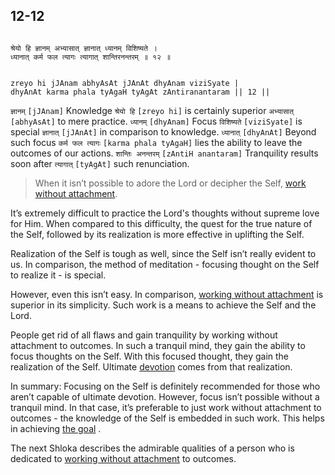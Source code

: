 ## 12-12


```shloka-sa

श्रेयो हि ज्ञानम् अभ्यासात् ज्ञानात् ध्यानम् विशिष्यते ।
ध्यानात् कर्म फल त्यागः त्यागात् शान्तिरनन्तरम् ॥ १२ ॥

```
```shloka-sa-hk

zreyo hi jJAnam abhyAsAt jJAnAt dhyAnam viziSyate |
dhyAnAt karma phala tyAgaH tyAgAt zAntiranantaram || 12 ||

```
`ज्ञानम्` `[jJAnam]` Knowledge `श्रेयो हि` `[zreyo hi]` is certainly superior `अभ्यासात्` `[abhyAsAt]` to mere practice. `ध्यानम्` `[dhyAnam]` Focus `विशिष्यते` `[viziSyate]` is special `ज्ञानात्` `[jJAnAt]` in comparison to knowledge. `ध्यानात्` `[dhyAnAt]` Beyond such focus `कर्म फल त्यागः` `[karma phala tyAgaH]` lies the ability to leave the outcomes of our actions. `शान्तिः अनन्तरम्` `[zAntiH anantaram]` Tranquility results soon after `त्यागात्` `[tyAgAt]` such renunciation.


<a name='applnote_172'></a>
> When it isn’t possible to adore the Lord or decipher the Self, [work without attachment](2-40.md#karmayoga).



It’s extremely difficult to practice the Lord's thoughts without supreme love for Him. When compared to this difficulty, the quest for the true nature of the Self, followed by its realization is more effective in uplifting the Self. 

Realization of the Self is tough as well, since the Self isn’t really evident to us. In comparison, the method of meditation - focusing thought on the Self to realize it - is special. 

However, even this isn’t easy. In comparison, 
[working without attachment](Back-to-Basics.md#karmayOga_a_defn)
 is superior in its simplicity. Such work is a means to achieve the Self and the Lord.

People get rid of all flaws and gain tranquility by working without attachment to outcomes. In such a tranquil mind, they gain the ability to focus thoughts on the Self. With this focused thought, they gain the realization of the Self. Ultimate 
[devotion](Chapter_7.md#bhakti_a_defn)
 comes from that realization.

In summary: Focusing on the Self is definitely recommended for those who aren’t capable of ultimate devotion. However, focus isn’t possible without a tranquil mind. In that case, it’s preferable to just work without attachment to outcomes - the knowledge of the Self is embedded in such work. This helps in achieving 
[the goal](Back-to-Basics.md#Moksha)
. 

The next Shloka describes the admirable qualities of a person who is dedicated to 
[working without attachment](Back-to-Basics.md#karmayOga_a_defn)
 to outcomes.


